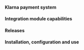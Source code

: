 #### Klarna payment system

#### Integration module capabilities

#### Releases

#### Installation, configuration and use

